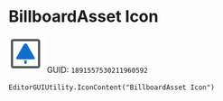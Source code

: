 # BillboardAsset Icon
![](/img/BillboardAsset%20Icon.png)
GUID: `1891557530211960592`
```
EditorGUIUtility.IconContent("BillboardAsset Icon")
```
